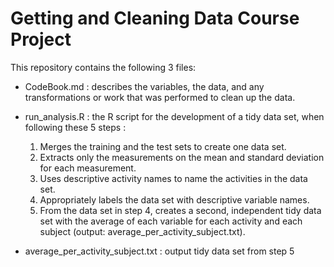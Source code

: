 # Getting and Cleaning Data Course Project

This repository contains the following 3 files: 

* CodeBook.md : describes the variables, the data, and any transformations or work that was performed to clean up the data.

* run_analysis.R : the R script for the development of a tidy data set, when following these 5 steps :
    1. Merges the training and the test sets to create one data set.
    2. Extracts only the measurements on the mean and standard deviation for each measurement.
    3. Uses descriptive activity names to name the activities in the data set.
    4. Appropriately labels the data set with descriptive variable names.
    5. From the data set in step 4, creates a second, independent tidy data set with the average of each variable for each activity and each subject (output: average_per_activity_subject.txt).

* average_per_activity_subject.txt : output tidy data set from step 5